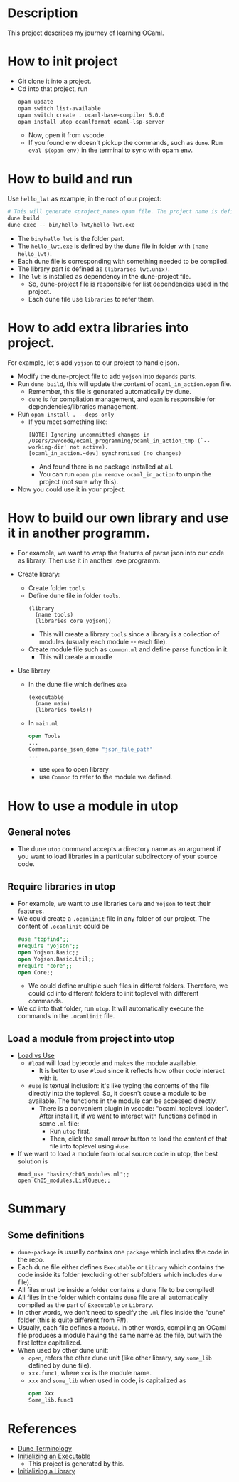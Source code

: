 # Description

This project describes my journey of learning OCaml.

# How to init project

- Git clone it into a project.
- Cd into that project, run
  ```sh
  opam update
  opam switch list-available
  opam switch create . ocaml-base-compiler 5.0.0
  opam install utop ocamlformat ocaml-lsp-server
  ```
  - Now, open it from vscode.
  - If you found env doesn't pickup the commands, such as `dune`. Run `eval $(opam env)` in the terminal to sync with opam env.

# How to build and run

Use `hello_lwt` as example, in the root of our project:

```sh
# This will generate <project_name>.opam file. The project name is defined in the dune-project file.
dune build
dune exec -- bin/hello_lwt/hello_lwt.exe
```

- The `bin/hello_lwt` is the folder part.
- The `hello_lwt.exe` is defined by the dune file in folder with `(name hello_lwt)`.
- Each dune file is corresponding with something needed to be compiled.
- The library part is defined as `(libraries lwt.unix)`.
- The `lwt` is installed as dependency in the dune-project file.
  - So, dune-project file is responsible for list dependencies used in the project.
  - Each dune file use `libraries` to refer them.

# How to add extra libraries into project.

For example, let's add `yojson` to our project to handle json.

- Modify the dune-project file to add `yojson` into `depends` parts.
- Run `dune build`, this will update the content of `ocaml_in_action.opam` file.
  - Remember, this file is generated automatically by dune.
  - `dune` is for compliation management, and `opam` is responsible for dependencies/libraries management.
- Run `opam install . --deps-only`
  - If you meet something like:
    ```text
    [NOTE] Ignoring uncommitted changes in /Users/zw/code/ocaml_programming/ocaml_in_action_tmp (`--working-dir' not active).
    [ocaml_in_action.~dev] synchronised (no changes)
    ```
    - And found there is no package installed at all.
    - You can run `opam pin remove ocaml_in_action` to unpin the project (not sure why this).
- Now you could use it in your project.

# How to build our own library and use it in another programm.

- For example, we want to wrap the features of parse json into our code as library. Then use it in another .exe programm.
- Create library:

  - Create folder `tools`
  - Define dune file in folder `tools`.
    ```utop
    (library
      (name tools)
      (libraries core yojson))
    ```
    - This will create a library `tools` since a library is a collection of modules (usually each module -- each file).
  - Create module file such as `common.ml` and define parse function in it.
    - This will create a moudle

- Use library
  - In the dune file which defines `exe`
    ```utop
    (executable
      (name main)
      (libraries tools))
    ```
  - In `main.ml`
    ```ocaml
    open Tools
    ...
    Common.parse_json_demo "json_file_path"
    ...
    ```
    - use `open` to open library
    - use `Common` to refer to the module we defined.

# How to use a module in utop

## General notes

- The dune `utop` command accepts a directory name as an argument if you want to load libraries in a particular subdirectory of your source code.

## Require libraries in utop

- For example, we want to use libraries `Core` and `Yojson` to test their features.
- We could create a `.ocamlinit` file in any folder of our project.
  The content of `.ocamlinit` could be
  ```ocaml
  #use "topfind";;
  #require "yojson";;
  open Yojson.Basic;;
  open Yojson.Basic.Util;;
  #require "core";;
  open Core;;
  ```
  - We could define multiple such files in differet folders. Therefore, we could cd into different folders to init toplevel with different commands.
- We cd into that folder, run `utop`. It will automatically execute the commands in the `.ocamlinit` file.

## Load a module from project into utop

- [Load vs Use](https://courses.cs.cornell.edu/cs3110/2021sp/textbook/modules/toplevel.html)
  - `#load` will load bytecode and makes the module available.
    - It is better to use `#load` since it reflects how other code interact with it.
  - `#use` is textual inclusion: it's like typing the contents of the file directly into the toplevel. So, it doesn't cause a module to be available. The functions in the module can be accessed directly.
    - There is a convonient plugin in vscode: "ocaml_toplevel_loader". After install it, if we want to interact with functions defined in some `.ml` file:
      - Run `utop` first.
      - Then, click the small arrow button to load the content of that file into toplevel using `#use`.
- If we want to load a module from local source code in utop, the best solution is
  ```utop
  #mod_use "basics/ch05_modules.ml";;
  open Ch05_modules.ListQueue;;
  ```

# Summary

## Some definitions

- `dune-package` is usually contains one `package` which includes the code in the repo.
- Each dune file either defines `Executable` or `Library` which contains the code inside its folder (excluding other subfolders which includes `dune` file).
- All files must be inside a folder contains a dune file to be compiled!
- All files in the folder which contains `dune` file are all automatically compiled as the part of `Executable` or `Library`.
- In other words, we don't need to specify the `.ml` files inside the "dune" folder (this is quite different from F#).
- Usually, each file defines a `Module`. In other words, compiling an OCaml file produces a module having the same name as the file, but with the first letter capitalized.
- When used by other dune unit:
  - `open`, refers the other dune unit (like other library, say `some_lib` defined by dune file).
  - `xxx.func1`, where `xxx` is the module name.
  - `xxx` and `some_lib` when used in code, is capitalized as
    ```ocaml
    open Xxx
    Some_lib.func1
    ```

# References

- [Dune Terminology](https://dune.readthedocs.io/en/stable/overview.html#terminology)
- [Initializing an Executable](https://dune.readthedocs.io/en/stable/quick-start.html#initializing-an-executable)
  - This project is generated by this.
- [Initializing a Library](https://dune.readthedocs.io/en/stable/quick-start.html#initializing-a-library)
